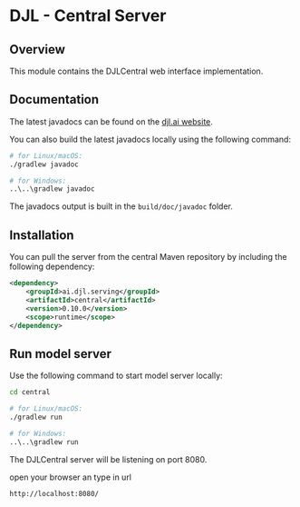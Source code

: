 # DJL - Central Server

## Overview

This module contains the DJLCentral web interface implementation.

## Documentation

The latest javadocs can be found on the [djl.ai website](https://javadoc.io/doc/ai.djl/serving/central/latest/index.html).

You can also build the latest javadocs locally using the following command:

```sh
# for Linux/macOS:
./gradlew javadoc

# for Windows:
..\..\gradlew javadoc
```
The javadocs output is built in the `build/doc/javadoc` folder.


## Installation
You can pull the server from the central Maven repository by including the following dependency:

```xml
<dependency>
    <groupId>ai.djl.serving</groupId>
    <artifactId>central</artifactId>
    <version>0.10.0</version>
    <scope>runtime</scope>
</dependency>
```

## Run model server

Use the following command to start model server locally:

```sh
cd central

# for Linux/macOS:
./gradlew run

# for Windows:
..\..\gradlew run
```

The DJLCentral server will be listening on port 8080.

open your browser an type in url 

```ssh
http://localhost:8080/
```
